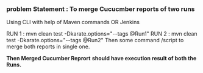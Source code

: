 ### problem Statement : To merge Cucucmber reports of two runs  ###

Using CLI with help of Maven commands OR Jenkins

RUN 1
:  mvn clean test -Dkarate.options="--tags @Run1"
RUN 2
:   mvn clean test -Dkarate.options="--tags @Run2" 
Then 
some command /script to merge both reports in single one.

**Then Merged Cucumber Reprort**
**should have execution result of both the Runs.**

